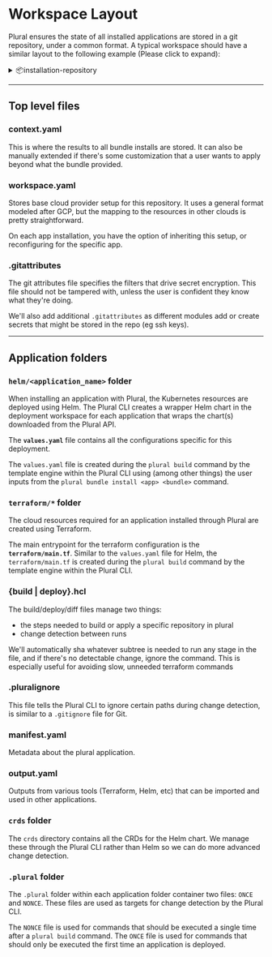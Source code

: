 # Workspace Layout

Plural ensures the state of all installed applications are stored in a git repository, under a common format. A typical workspace should have a similar layout to the following example (Please click to expand):

<details>
<summary>📦installation-repository</br></summary>
<details>
<summary>┣ 📂app-one</br></summary>
<details>
<summary>┃ ┣ 📂.plural</br></summary>
     ┃ ┃ ┣ 📜NONCE</br>
     ┃ ┃ ┗ 📜ONCE</br>
</details>
<details>
<summary>┃ ┣ 📂crds</br></summary>
      ┃ ┃ ┣ 📜app-one-crds.yaml</br>
</details>
<details>
<summary>┃ ┣ 📂helm</br></summary>
<details>
<summary>┃ ┃ ┗ 📂app-one</br></summary>
<details>
<summary>┃ ┃ ┃ ┣ 📂charts</br></summary>
      ┃ ┃ ┃ ┃ ┣ 📜app-one-0.1.0.tgz</br>
</details>
<details>
<summary>┃ ┃ ┃ ┣ 📂templates</br></summary>
      ┃ ┃ ┃ ┃ ┣ 📜license.yaml</br>
      ┃ ┃ ┃ ┃ ┣ 📜NOTES.txt</br>
      ┃ ┃ ┃ ┃ ┣ 📜application.yaml</br>
      ┃ ┃ ┃ ┃ ┗ 📜secret.yaml</br>
</details>
      ┃ ┃ ┃ ┣ 📜Chart.yaml</br>
      ┃ ┃ ┃ ┗ 📜values.yaml</br>
</details>
</details>
<details>
<summary>┃ ┣ 📂terraform</br></summary>
<details>
<summary>┃ ┃ ┣ 📂app-one-tf-module</br></summary>
      ┃ ┃ ┃ ┣ 📜main.tf</br>
      ┃ ┃ ┃ ┣ 📜outputs.tf</br>
      ┃ ┃ ┃ ┣ 📜variables.tf</br>
</details>
      ┃ ┃ ┣ 📜main.tf</br>
      ┃ ┃ ┗ 📜outputs.tf</br>
</details>
     ┃ ┣ 📜.pluralignore</br>
     ┃ ┣ 📜build.hcl</br>
     ┃ ┣ 📜deploy.hcl</br>
     ┃ ┣ 📜diff.hcl</br>
     ┃ ┣ 📜manifest.yaml</br>
     ┃ ┗ 📜output.yaml</br>
</details>
<details>
<summary>┣ 📂app-two</br></summary>
<details>
<summary>┃ ┣ 📂.plural</br></summary>
     ┃ ┃ ┣ 📜NONCE</br>
     ┃ ┃ ┗ 📜ONCE</br>
</details>
<details>
<summary>┃ ┣ 📂crds</br></summary>
      ┃ ┃ ┣ 📜app-two-crds.yaml</br>
</details>
<details>
<summary>┃ ┣ 📂helm</br></summary>
<details>
<summary>┃ ┃ ┗ 📂app-two</br></summary>
<details>
<summary>┃ ┃ ┃ ┣ 📂charts</br></summary>
      ┃ ┃ ┃ ┃ ┣ 📜app-two-0.1.0.tgz</br>
</details>
<details>
<summary>┃ ┃ ┃ ┣ 📂templates</br></summary>
      ┃ ┃ ┃ ┃ ┣ 📜license.yaml</br>
      ┃ ┃ ┃ ┃ ┣ 📜NOTES.txt</br>
      ┃ ┃ ┃ ┃ ┣ 📜application.yaml</br>
      ┃ ┃ ┃ ┃ ┗ 📜secret.yaml</br>
</details>
      ┃ ┃ ┃ ┣ 📜Chart.yaml</br>
      ┃ ┃ ┃ ┗ 📜values.yaml</br>
</details>
</details>
<details>
<summary>┃ ┣ 📂terraform</br></summary>
<details>
<summary>┃ ┃ ┣ 📂app-two-tf-module</br></summary>
      ┃ ┃ ┃ ┣ 📜main.tf</br>
      ┃ ┃ ┃ ┣ 📜outputs.tf</br>
      ┃ ┃ ┃ ┣ 📜variables.tf</br>
</details>
      ┃ ┃ ┣ 📜main.tf</br>
      ┃ ┃ ┗ 📜outputs.tf</br>
</details>
     ┃ ┣ 📜.pluralignore</br>
     ┃ ┣ 📜build.hcl</br>
     ┃ ┣ 📜deploy.hcl</br>
     ┃ ┣ 📜diff.hcl</br>
     ┃ ┣ 📜manifest.yaml</br>
     ┃ ┗ 📜output.yaml</br>
</details>
      ┣ 📜.gitattributes</br>
      ┣ 📜.gitignore</br>
      ┣ 📜context.yaml</br>
      ┗ 📜workspace.yaml</br>
</details>

---

## Top level files

### context.yaml

This is where the results to all bundle installs are stored. It can also be manually extended if there's some customization that a user wants to apply beyond what the bundle provided.

### workspace.yaml

Stores base cloud provider setup for this repository. It uses a general format modeled after GCP, but the mapping to the resources in other clouds is pretty straightforward.

On each app installation, you have the option of inheriting this setup, or reconfiguring for the specific app.

### .gitattributes

The git attributes file specifies the filters that drive secret encryption. This file should not be tampered with, unless the user is confident they know what they're doing.

We'll also add additional `.gitattributes` as different modules add or create secrets that might be stored in the repo (eg ssh keys).

---

## Application folders

### **`helm/<application_name>`** folder

When installing an application with Plural, the Kubernetes resources are deployed using Helm.
The Plural CLI creates a wrapper Helm chart in the deployment workspace for each application
that wraps the chart(s) downloaded from the Plural API.

The **`values.yaml`** file contains all the configurations specific for this deployment.

The `values.yaml` file is created during the `plural build` command by the template engine
within the Plural CLI using (among other things) the user inputs from the
`plural bundle install <app> <bundle>` command.

### **`terraform/*`** folder

The cloud resources required for an application installed through Plural are created using Terraform.

The main entrypoint for the terraform configuration is the **`terraform/main.tf`**.
Similar to the `values.yaml` file for Helm, the `terraform/main.tf` is created during the
`plural build` command by the template engine within the Plural CLI.

### {build | deploy}.hcl

The build/deploy/diff files manage two things:

* the steps needed to build or apply a specific repository in plural
* change detection between runs

We'll automatically sha whatever subtree is needed to run any stage in the file, and if there's no detectable change, ignore the command. This is especially useful for avoiding slow, unneeded terraform commands

### .pluralignore

This file tells the Plural CLI to ignore certain paths during change detection,
is similar to a `.gitignore` file for Git.

### manifest.yaml

Metadata about the plural application.

### output.yaml

Outputs from various tools (Terraform, Helm, etc) that can be imported and used in other applications.

### `crds` folder

The `crds` directory contains all the CRDs for the Helm chart.
We manage these through the Plural CLI rather than Helm so we can do more advanced change detection.

### `.plural` folder

The `.plural` folder within each application folder container two files: `ONCE` and `NONCE`.
These files are used as targets for change detection by the Plural CLI.

The `NONCE` file is used for commands that should be executed a single time after a `plural build` command.
The `ONCE` file is used for commands that should only be executed the first time an application is deployed.
